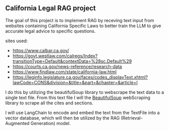 ## California Legal RAG project 

The goal of this project is to implement RAG by receving text input from websites containing California Specific Laws to better train the LLM to give accurate legal advice to specific questions.

sites used:
* https://www.calbar.ca.gov/
* https://govt.westlaw.com/calregs/Index?transitionType=Default&contextData=%28sc.Default%29
* https://courts.ca.gov/news-reference/research-data
* https://www.findlaw.com/state/california-law.html
* https://leginfo.legislature.ca.gov/faces/codes_displayText.xhtml?lawCode=CONS&division=&title=&part=&chapter=&article=I

I do this by utilizing the beautifulSoup library to webscrape the text data to a single text file. From this text file I will the [BeautifulSoup](https://beautiful-soup-4.readthedocs.io/en/latest/) webScraping library to scrape all the cites and sections.  

I will use LangChain to encode and embed the text from the TextFile into a vector database, which will then be utilized by the RAG (Retrieval-Augmented Generation) model.